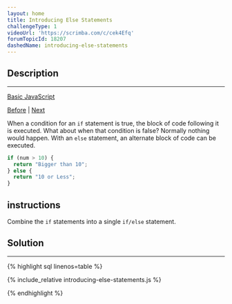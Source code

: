 ```yaml
---
layout: home
title: Introducing Else Statements
challengeType: 1
videoUrl: 'https://scrimba.com/c/cek4Efq'
forumTopicId: 18207
dashedName: introducing-else-statements
---
```


<div class="row">
<div class="columnStmt" markdown="1">

## Description
------

[Basic JavaScript](./README.md) 

[Before](./comparisons-with-the-logical-or-operator.md)  | [Next](./introducing-else-if-statements.md) 

When a condition for an `if` statement is true, the block of code following it is executed. What about when that condition is false? Normally nothing would happen. With an `else` statement, an alternate block of code can be executed.

```js
if (num > 10) {
  return "Bigger than 10";
} else {
  return "10 or Less";
}
```

##  instructions 

Combine the `if` statements into a single `if/else` statement.

</div>
<div class="columnSol" markdown="1">

## Solution
------

{% highlight sql linenos=table %}

{% include_relative introducing-else-statements.js %}

{% endhighlight %}

</div>
</div>

